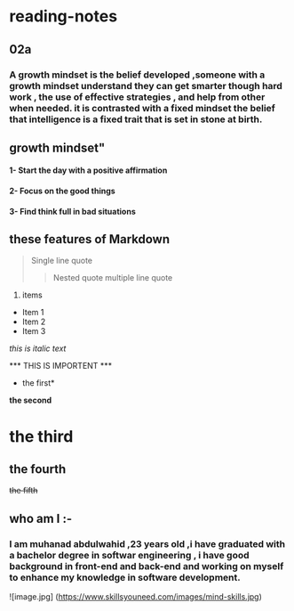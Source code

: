 # reading-notes

## 02a 


### A growth mindset is the belief developed ,someone with a growth mindset understand they can get smarter though hard work , the use of effective strategies , and help from other when needed. it is contrasted with a fixed mindset the belief  that intelligence is a fixed trait that is set in stone at birth.


## growth mindset"
#### 1-  Start the day with a positive affirmation 
#### 2-  Focus on the good things
#### 3-  Find think full in bad situations 

## these features of Markdown 

> Single line quote
>> Nested quote
>> multiple line
>> quote

1. items
- Item 1
- Item 2
- Item 3

_this is italic text_

*** THIS IS IMPORTENT ***

* the first*

**the second**

# the third 

## the fourth

~~the fifth~~

## who am I :-
###  I am muhanad abdulwahid ,23 years old ,i have graduated with a bachelor degree in  softwar engineering , i have good background in front-end and back-end and  working on myself to enhance my knowledge in software development.

 ![image.jpg] (https://www.skillsyouneed.com/images/mind-skills.jpg)
